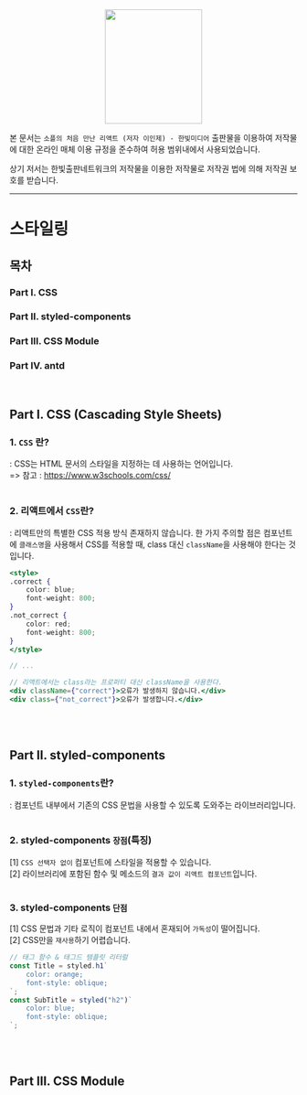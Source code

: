 <center>
<img src=./resources/soaple.jpg
width="170" height="200">
</center>

본 문서는 ``소플의 처음 만난 리액트 (저자 이인제) - 한빛미디어`` 출판물을 이용하여 저작물에 대한 온라인 매체 이용 규정을 준수하여 허용 범위내에서 사용되었습니다.

상기 저서는 한빛출판네트워크의 저작물을 이용한 저작물로 저작권 법에 의해 저작권 보호를 받습니다.

---

# 스타일링

## 목차
### Part Ⅰ. CSS
### Part Ⅱ. styled-components
### Part Ⅲ. CSS Module
### Part Ⅳ. antd
<br/>

## Part Ⅰ. CSS (Cascading Style Sheets)
### 1. `CSS` 란?
: CSS는 HTML 문서의 스타일을 지정하는 데 사용하는 언어입니다.<br/>
=> 참고 : https://www.w3schools.com/css/
<br/><br/>

### 2. 리액트에서 `CSS`란?
: 리액트만의 특별한 CSS 적용 방식 존재하지 않습니다. 한 가지 주의할 점은 컴포넌트에 `클래스명`을 사용해서 CSS를 적용할 때, class 대신 `className`을 사용해야 한다는 것 입니다.
```jsx
<style>
.correct {
    color: blue;
    font-weight: 800;
}
.not_correct {
    color: red;
    font-weight: 800;
}
</style>

// ...

// 리액트에서는 class라는 프로퍼티 대신 className을 사용한다.
<div className={"correct"}>오류가 발생하지 않습니다.</div>
<div class={"not_correct"}>오류가 발생합니다.</div>
```
<br/><br/>

## Part Ⅱ. styled-components
### 1. `styled-components`란?
: 컴포넌트 내부에서 기존의 CSS 문법을 사용할 수 있도록 도와주는 라이브러리입니다.
<br/><br/>

### 2. styled-components `장점`(특징)
[1] `CSS 선택자 없이` 컴포넌트에 스타일을 적용할 수 있습니다.<br/>
[2] 라이브러리에 포함된 함수 및 메소드의 `결과 값이 리액트 컴포넌트`입니다.
<br/><br/>

### 3. styled-components `단점`
[1] CSS 문법과 기타 로직이 컴포넌트 내에서 혼재되어 `가독성`이 떨어집니다.<br/>
[2] CSS만을 `재사용`하기 어렵습니다.
```jsx
// 태그 함수 & 태그드 템플릿 리터럴
const Title = styled.h1`
    color: orange;
    font-style: oblique;
`;
const SubTitle = styled("h2")`
    color: blue;
    font-style: oblique;
`;
```
<br/><br/>

## Part Ⅲ. CSS Module


